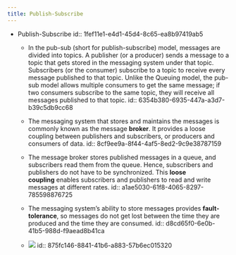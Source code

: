 ```yaml
---
title: Publish-Subscribe
---
```


- Publish-Subscribe
id:: 1fef11e1-e4d1-45d4-8c65-ea8b97419ab5
	 - In the pub-sub (short for publish-subscribe) model, messages are divided into topics. A publisher (or a producer) sends a message to a topic that gets stored in the messaging system under that topic. Subscribers (or the consumer) subscribe to a topic to receive every message published to that topic. Unlike the Queuing model, the pub-sub model allows multiple consumers to get the same message; if two consumers subscribe to the same topic, they will receive all messages published to that topic.
id:: 6354b380-6935-447a-a3d7-b39c5db9cc68

	 - The messaging system that stores and maintains the messages is commonly known as the message **broker**. It provides a loose coupling between publishers and subscribers, or producers and consumers of data.
id:: 8cf9ee9a-8f44-4af5-8ed2-9c9e38787159

	 - The message broker stores published messages in a queue, and subscribers read them from the queue. Hence, subscribers and publishers do not have to be synchronized. This **loose coupling** enables subscribers and publishers to read and write messages at different rates.
id:: a1ae5030-61f8-4065-8297-785598876725

	 - The messaging system’s ability to store messages provides **fault-tolerance**, so messages do not get lost between the time they are produced and the time they are consumed.
id:: d8cd65f0-6e0b-41b5-988d-f9aead8b41ca

	 - ![](https://firebasestorage.googleapis.com/v0/b/firescript-577a2.appspot.com/o/imgs%2Fapp%2Fsoftware-architecture%2FcHy74FaNj_.png?alt=media&token=99410565-e700-4cc1-9fd2-59000719455e)
id:: 875fc146-8841-41b6-a883-57b6ec015320
